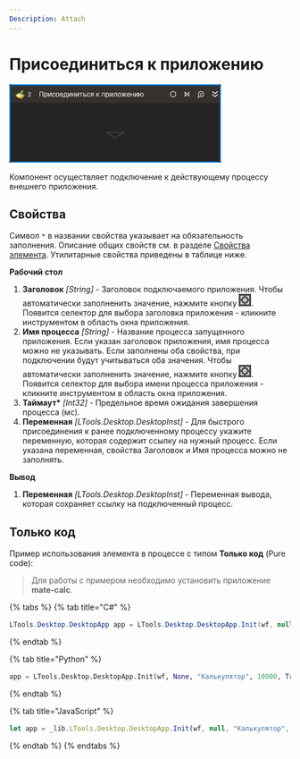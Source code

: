 ```yaml
---
Description: Attach
---
```


# Присоединиться к приложению

![](../../../.gitbook/assets1/attach-activity.png)

Компонент осуществляет подключение к действующему процессу внешнего приложения.

## Свойства

Символ `*` в названии свойства указывает на обязательность заполнения. 
Описание общих свойств см. в разделе [Свойства элемента](https://docs.primo-rpa.ru/primo-rpa/primo-studio/process/elements#svoistva-elementa).
Утилитарные свойства приведены в таблице ниже.

**Рабочий стол**
1. **Заголовок** *[String]* - Заголовок подключаемого приложения. Чтобы автоматически заполненить значение, нажмите кнопку ![](../../../.gitbook/assets1/studio-linux-elements-basic/magic-stick.png). Появится селектор для выбора заголовка приложения - кликните инструментом в область окна приложения.
1. **Имя процесса** *[String]* - Название процесса запущенного приложения. Если указан заголовок приложения, имя процесса можно не указывать. Если заполнены оба свойства, при подключении будут учитываться оба значения. Чтобы автоматически заполненить значение, нажмите кнопку ![](../../../.gitbook/assets1/studio-linux-elements-basic/magic-stick.png). Появится селектор для выбора имени процесса приложения - кликните инструментом в область окна приложения. 
1. **Таймаут\*** *[Int32]* - Предельное время ожидания завершения процесса (мс).  
1. **Переменная** *[LTools.Desktop.DesktopInst]* - Для быстрого присоединения к ранее подключенному процессу укажите переменную, которая содержит ссылку на нужный процесс. Если указана переменная, свойства Заголовок и Имя процесса можно не заполнять.

**Вывод**
1. **Переменная** *[LTools.Desktop.DesktopInst]* - Переменная вывода, которая сохраняет ссылку на подключенный процесс.


## Только код  
Пример использования элемента в процессе с типом **Только код** (Pure code):
> Для работы с примером необходимо установить приложение **mate-calc**.

{% tabs %}
{% tab title="C#" %}
```csharp
LTools.Desktop.DesktopApp app = LTools.Desktop.DesktopApp.Init(wf, null, "Калькулятор", 10000, true, LTools.Desktop.Model.DesktopTypes.UIAUTOMATION);
```
{% endtab %}

{% tab title="Python" %}
```python
app = LTools.Desktop.DesktopApp.Init(wf, None, "Калькулятор", 10000, True, LTools.Desktop.Model.DesktopTypes.UIAUTOMATION)
```
{% endtab %}

{% tab title="JavaScript" %}
```javascript
let app = _lib.LTools.Desktop.DesktopApp.Init(wf, null, "Калькулятор", 10000, true, LTools.Desktop.Model.DesktopTypes.UIAUTOMATION);
```
{% endtab %}
{% endtabs %}
